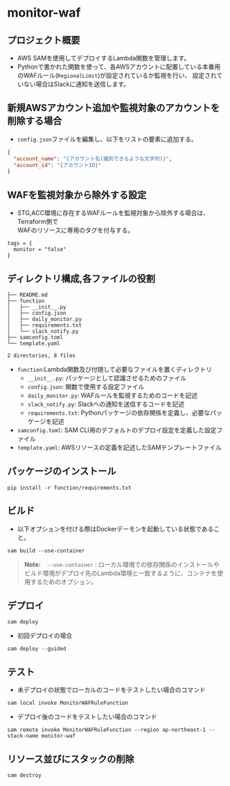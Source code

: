 # monitor-waf

## プロジェクト概要
- AWS SAMを使用してデプロイするLambda関数を管理します。
- Pythonで書かれた関数を使って、各AWSアカウントに配置している本番用のWAFルール(`RegionalLimit`)が設定されているか監視を行い、 
設定されていない場合はSlackに通知を送信します。  

## 新規AWSアカウント追加や監視対象のアカウントを削除する場合
- `config.json`ファイルを編集し、以下をリストの要素に追加する。
```json
{
  "account_name": "{アカウント名(識別できるような文字列)}",
  "account_id": "{アカウントID}"
}
```

## WAFを監視対象から除外する設定
- STG,ACC環境に存在するWAFルールを監視対象から除外する場合は、Terraform側で  
WAFのリソースに専用のタグを付与する。
```hcl
tags = {
  monitor = "false"
}
```

## ディレクトリ構成,各ファイルの役割
```shell
├── README.md
├── function
│   ├── __init__.py
│   ├── config.json
│   ├── daily_monitor.py
│   ├── requirements.txt
│   └── slack_notify.py
├── samconfig.toml
└── template.yaml

2 directories, 8 files

```
- `function`:Lambda関数及び付随して必要なファイルを置くディレクトリ
  - `__init__.py`: パッケージとして認識させるためのファイル
  - `config.json`: 関数で使用する設定ファイル
  - `daily_monitor.py`: WAFルールを監視するためのコードを記述
  - `slack_notify.py`: Slackへの通知を送信するコードを記述
  - `requirements.txt`: Pythonパッケージの依存関係を定義し、必要なパッケージを記述
- `samconfig.toml`: SAM CLI用のデフォルトのデプロイ設定を定義した設定ファイル
- `template.yaml`: AWSリソースの定義を記述したSAMテンプレートファイル

## パッケージのインストール
```shell
pip install -r function/requirements.txt
```

## ビルド
- 以下オプションを付ける際はDockerデーモンを起動している状態であること。
```shell
sam build --use-container
```

> **Note:**　`--use-container` : ローカル環境での依存関係のインストールやビルド環境がデプロイ先のLambda環境と一致するように、コンテナを使用するためのオプション。

## デプロイ
```shell
sam deploy
```

- 初回デプロイの場合
```shell
sam deploy --guided
```

## テスト
- 未デプロイの状態でローカルのコードをテストしたい場合のコマンド
```shell
sam local invoke MonitorWAFRuleFunction
```

- デプロイ後のコードをテストしたい場合のコマンド
```shell
sam remote invoke MonitorWAFRuleFunction --region ap-northeast-1 --stack-name monitor-waf
```

## リソース並びにスタックの削除
```shell
sam destroy
```
